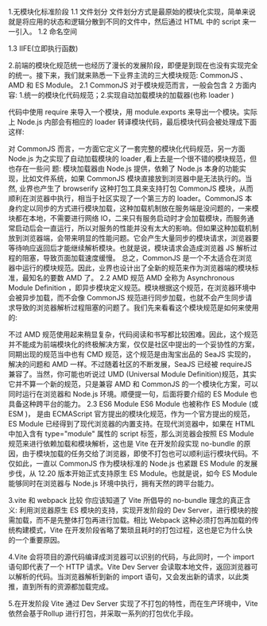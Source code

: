 1.无模块化标准阶段
1.1 文件划分
文件划分方式是最原始的模块化实现，简单来说就是将应用的状态和逻辑分散到不同的文件中，然后通过 HTML 中的 script 来一一引入。
1.2 命名空间

<!-- window.moduleA = {
        data: "moduleA",
        method: function () {
            console.log("execute A's method");
        }
    };
-->
<!-- window.moduleB = {
        data: "moduleB",
        method: function () {
            console.log("execute B's method");
        },
    };
-->

1.3 IIFE(立即执行函数)

2.前端的模块化规范统一也经历了漫长的发展阶段，即便是到现在也没有实现完全的统一。接下来，我们就来熟悉一下业界主流的三大模块规范: CommonJS 、 AMD 和 ES Module。
2.1 CommonJS
对于模块规范而言，一般会包含 2 方面内容: 1.统一的模块化代码规范；2.实现自动加载模块的加载器(也称 loader )

<!--
var data = "hello world";
function getData() {
    return data;
}
module.exports = {
    getData,
};
const { getData } = require("./module-a.js");
console.log(getData())
-->

代码中使用 require 来导入一个模块，用 module.exports 来导出一个模块。实际上 Node.js 内部会有相应的 loader 转译模块代码，最后模块代码会被处理成下面这样:

<!--
(function (exports, require, module, **filename, **dirname) {
// 执行模块代码
// 返回 exports 对象
}); -->

对 CommonJS 而言，一方面它定义了一套完整的模块化代码规范，另一方面 Node.js 为之实现了自动加载模块的 loader ,看上去是一个很不错的模块规范，但也存在一些问
题:
模块加载器由 Node.js 提供，依赖了 Node.js 本身的功能实现，比如文件系统，如果 CommonJS 模块直接放到浏览器中是无法执行的。当然, 业界也产生了 browserify 这种打包工具来支持打包 CommonJS 模块，从而顺利在浏览器中执行，相当于社区实现了一个第三方的 loader。CommonJS 本身约定以同步的方式进行模块加载，这种加载机制放在服务端是没问题的，一来模块都在本地，不需要进行网络 IO，二来只有服务启动时才会加载模块，而服务通常启动后会一直运行，所以对服务的性能并没有太大的影响。但如果这种加载机制放到浏览器端，会带来明显的性能问题。它会产生大量同步的模块请求，浏览器要等待响应返回后才能继续解析模块。也就是说，模块请求会造成浏览器 JS 解析过程的阻塞，导致页面加载速度缓慢。
总之，CommonJS 是一个不太适合在浏览器中运行的模块规范。因此，业界也设计出了全新的规范来作为浏览器端的模块标准，最知名的要数 AMD 了。
2.2 AMD 规范
AMD 全称为 Asynchronous Module Definition ，即异步模块定义规范。模块根据这个规范，在浏览器环境中会被异步加载，而不会像 CommonJS 规范进行同步加载，也就不会产生同步请求导致的浏览器解析过程阻塞的问题了。我们先来看看这个模块规范是如何来使用的:

<!-- // main.js
    define(["./print"], function (printModule) {
        printModule.print("main");
    });
    // print.js
    define(function () {
        return {
            print: function (msg) {
                console.log("print " + msg);
            },
        };
    });
-->

不过 AMD 规范使用起来稍显复杂，代码阅读和书写都比较困难。因此，这个规范并不能成为前端模块化的终极解决方案，仅仅是社区中提出的一个妥协性的方案，同期出现的规范当中也有 CMD 规范，这个规范是由淘宝出品的 SeaJS 实现的，解决的问题和 AMD 一样。不过随着社区的不断发展，SeaJS 已经被 requireJS 兼容了。当然，你可能也听说过 UMD (Universal Module Definition)规范，其实它并不算一个新的规范，只是兼容 AMD 和 CommonJS 的一个模块化方案，可以同时运行在浏览器和 Node.js 环境。顺便提一句，后面将要介绍的 ES Module 也具备这种跨平台的能力。
2.3 ES6 Module
ES6 Module 也被称作 ES Module (或 ESM )， 是由 ECMAScript 官方提出的模块化规范，作为一个官方提出的规范， ES Module 已经得到了现代浏览器的内置支持。在现代浏览器中，如果在 HTML 中加入含有 type="module" 属性的 script 标签，那么浏览器会按照 ES Module 规范来进行依赖加载和模块解析，这也是 Vite 在开发阶段实现 no-bundle 的原因，由于模块加载的任务交给了浏览器，即使不打包也可以顺利运行模块代码。不仅如此，一直以 CommonJS 作为模块标准的 Node.js 也紧跟 ES Module 的发展步伐，从 12.20 版本开始正式支持原生 ES Module。也就是说，如今 ES Module 能够同时在浏览器与 Node.js 环境中执行，拥有天然的跨平台能力。

3.vite 和 webpack 比较
你应该知道了 Vite 所倡导的 no-bundle 理念的真正含义: 利用浏览器原生 ES 模块的支持，实现开发阶段的 Dev Server，进行模块的按需加载，而不是先整体打包再进行加载。相比 Webpack 这种必须打包再加载的传统构建模式，Vite 在开发阶段省略了繁琐且耗时的打包过程，这也是它为什么快的一个重要原因。

4.Vite 会将项目的源代码编译成浏览器可以识别的代码，与此同时，一个 import 语句即代表了一个 HTTP 请求。Vite Dev Server 会读取本地文件，返回浏览器可以解析的代码。当浏览器解析到新的 import 语句，又会发出新的请求，以此类推，直到所有的资源都加载完成。

5.在开发阶段 Vite 通过 Dev Server 实现了不打包的特性，而在生产环境中，Vite 依然会基于Rollup 进行打包，并采取一系列的打包优化手段。
